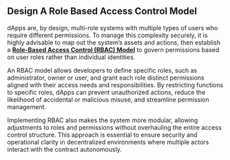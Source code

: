 ## Design A Role Based Access Control Model

dApps are, by design, multi-role systems with multiple types of users who require different permissions. To manage this complexity securely, it is highly advisable to map out the system’s assets and actions, then establish a [**Role-Based Access Control (RBAC) Model**](https://github.com/OpenZeppelin/openzeppelin-contracts/blob/master/contracts/access/AccessControl.sol) to govern permissions based on user roles rather than individual identities.

An RBAC model allows developers to define specific roles, such as administrator, owner or user, and grant each role distinct permissions aligned with their access needs and responsibilities. By restricting functions to specific roles, dApps can prevent unauthorized actions, reduce the likelihood of accidental or malicious misuse, and streamline permission management.

Implementing RBAC also makes the system more modular, allowing adjustments to roles and permissions without overhauling the entire access control structure. This approach is essential to ensure security and operational clarity in decentralized environments where multiple actors interact with the contract autonomously.